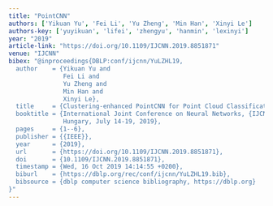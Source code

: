 ```yaml
---
title: "PointCNN"
authors: ['Yikuan Yu', 'Fei Li', 'Yu Zheng', 'Min Han', 'Xinyi Le']
authors-key: ['yuyikuan', 'lifei', 'zhengyu', 'hanmin', 'lexinyi']
year: "2019"
article-link: "https://doi.org/10.1109/IJCNN.2019.8851871"
venue: "IJCNN"
bibex: "@inproceedings{DBLP:conf/ijcnn/YuLZHL19,
  author    = {Yikuan Yu and
               Fei Li and
               Yu Zheng and
               Min Han and
               Xinyi Le},
  title     = {Clustering-enhanced PointCNN for Point Cloud Classification Learning},
  booktitle = {International Joint Conference on Neural Networks, {IJCNN} 2019 Budapest,
               Hungary, July 14-19, 2019},
  pages     = {1--6},
  publisher = {{IEEE}},
  year      = {2019},
  url       = {https://doi.org/10.1109/IJCNN.2019.8851871},
  doi       = {10.1109/IJCNN.2019.8851871},
  timestamp = {Wed, 16 Oct 2019 14:14:55 +0200},
  biburl    = {https://dblp.org/rec/conf/ijcnn/YuLZHL19.bib},
  bibsource = {dblp computer science bibliography, https://dblp.org}
}"
---
```


